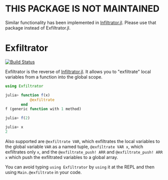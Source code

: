 # THIS PACKAGE IS NOT MAINTAINED

Similar functionality has been implemented in [Infiltrator.jl](https://github.com/JuliaDebug/Infiltrator.jl). Please use that package instead of Exfiltrator.jl.

# Exfiltrator

[![Build Status](https://travis-ci.com/antoine-levitt/Exfiltrator.jl.svg?branch=master)](https://travis-ci.com/antoine-levitt/Exfiltrator.jl)

Exfiltrator is the reverse of [Infiltrator.jl](https://github.com/JuliaDebug/Infiltrator.jl). It allows you to "exfiltrate" local variables from a function into the global scope.

```julia
using Exfiltrator

julia> function f(x)
           @exfiltrate
       end
f (generic function with 1 method)

julia> f(2)

julia> x
2
```
Also supported are `@exfiltrate VAR`, which exfiltrates the local variables to the global variable `VAR` as a named tuple, `@exfiltrate VAR x`, which exfiltrates only `x`, and the `@exfiltrate_push! ARR` and `@exfiltrate_push! ARR x` which push the exfiltrated variables to a global array.

You can avoid typing `using Exfiltrator` by `using` it at the REPL and then using `Main.@exfiltrate` in your code.

